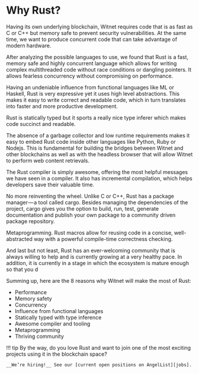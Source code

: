 # Why Rust?

Having its own underlying blockchain, Witnet requires code that is as fast as C or C++ but memory safe to prevent
security vulnerabilities. At the same time, we want to produce concurrent code that can take advantage of modern
hardware.

After analyzing the possible languages to use, we found that Rust is a fast, memory safe and highly concurrent language
which allows for writing complex multithreaded code without race conditions or dangling pointers. It allows fearless
concurrency without compromising on performance.

Having an undeniable influence from functional languages like ML or Haskell, Rust is very expressive yet it uses high
level abstractions. This makes it easy to write correct and readable code, which in turn translates into faster and more
productive development.

Rust is statically typed but it sports a really nice type inferer which makes code succinct and readable.

The absence of a garbage collector and low runtime requirements makes it easy to embed Rust code inside other languages
like Python, Ruby or Nodejs. This is fundamental for building the bridges between Witnet and other blockchains as well
as with the headless browser that will allow Witnet to perform web content retrievals.

The Rust compiler is simply awesome, offering the most helpful messages we have seen in a compiler. It also has
incremental compilation, which helps developers save their valuable time.

No more reinventing the wheel. Unlike C or C++, Rust has a package manager — a tool called cargo. Besides managing the
dependencies of the project, cargo gives you the option to build, run, test, generate documentation and publish your own
 package to a community driven package repository.

Metaprogramming. Rust macros allow for reusing code in a concise, well-abstracted way with a powerful compile-time
correctness checking.

And last but not least, Rust has an ever-welcoming community that is always willing to help and is currently growing at
a very healthy pace. In addition, it is currently in a stage in which the ecosystem is mature enough so that you d

Summing up, here are the 8 reasons why Witnet will make the most of Rust:

* Performance
* Memory safety
* Concurrency
* Influence from functional languages
* Statically typed with type inference
* Awesome compiler and tooling
* Metaprogramming
* Thriving community

!!! tip
    By the way, do you love Rust and want to join one of the most exciting projects using it in the blockchain space?
    
    __We’re hiring!__ See our [current open positions on AngelList][jobs].

[jobs]: https://angel.co/witnet-foundation-1/jobs